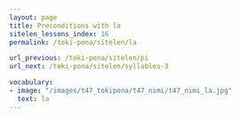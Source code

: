 ```yaml
---
layout: page
title: Preconditions with la
sitelen_lessons_index: 16
permalink: /toki-pona/sitelen/la

url_previous: /toki-pona/sitelen/pi
url_next: /toki-pona/sitelen/syllables-3

vocabulary:
- image: "/images/t47_tokipona/t47_nimi/t47_nimi_la.jpg"
  text: la
---
```


